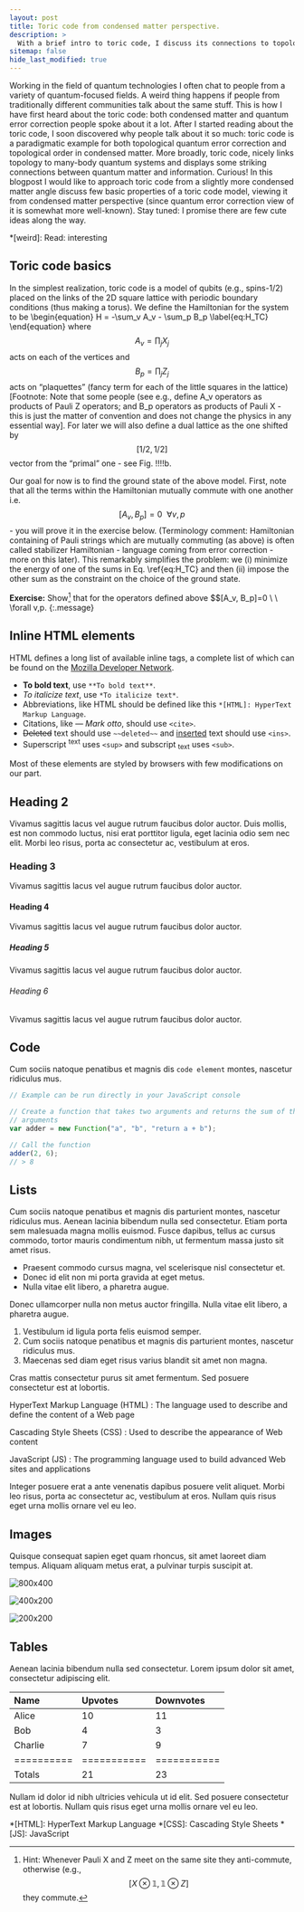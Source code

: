 ```yaml
---
layout: post
title: Toric code from condensed matter perspective.
description: >
  With a brief intro to toric code, I discuss its connections to topological order, long-range entanglement and quantum spin liquids.
sitemap: false
hide_last_modified: true
---
```


Working in the field of quantum technologies I often chat to people from a variety of quantum-focused fields.  A weird thing happens if people from traditionally different communities talk about the same stuff. This is how I have first heard about the toric code: both condensed matter and quantum error correction people spoke about it a lot. After I started reading about the toric code, I soon discovered why people talk about it so much: toric code is a paradigmatic example for both topological quantum error correction and topological order in condensed matter. More broadly, toric code, nicely links topology to many-body quantum systems and displays some striking connections between quantum matter and information. Curious! In this blogpost I would like to approach toric code from a slightly more condensed matter angle discuss few basic properties of a toric code model, viewing it from condensed matter perspective (since quantum error correction view of it is somewhat more well-known). Stay tuned: I promise there are few cute ideas along the way.

<!-- [^1]: Read: interesting -->
*[weird]: Read: interesting

## Toric code basics

In the simplest realization, toric code is a model of qubits (e.g., spins-1/2) placed on the links of the 2D square lattice with periodic boundary conditions (thus making a torus). We define the Hamiltonian for the system to be
\begin{equation}
H = -\sum_v A_v - \sum_p B_p
\label{eq:H_TC}
\end{equation}
where $$A_v = \prod_j X_j$$ acts on each of the vertices and $$B_p= \prod_j Z_j$$ acts on “plaquettes” (fancy term for each of the little squares in the lattice) [Footnote: Note that some people (see e.g., <d-cite key="wenchenbook"></d-cite> define A_v operators as products of Pauli Z operators; and B_p operators as products of Pauli X - this is just the matter of convention and does not change the physics in any essential way]. For later we will also define a dual lattice as the one shifted by $$[1/2,1/2]$$ vector from the “primal” one - see Fig. !!!!b.  

Our goal for now is to find the ground state of the above model. First, note that all the terms within the Hamiltonian mutually commute with one another i.e. $$[A_v, B_p]=0 \ \ \forall v,p$$ - you will prove it in the exercise below. (Terminology comment: Hamiltonian containing of Pauli strings which are mutually commuting (as above) is often called stabilizer Hamiltonian - language coming from error correction - more on this later). This remarkably simplifies the problem: we (i) minimize the energy of one of the sums in Eq. \ref{eq:H_TC} and then (ii) impose the other sum as the constraint on the choice of the ground state.

**Exercise:** Show[^1] that for the operators defined above $$[A_v, B_p]=0 \ \ \forall v,p.
{:.message}

[^1]: Hint: Whenever Pauli X and Z meet on the same site they anti-commute, otherwise (e.g., $$[X \otimes \mathbb{1},\mathbb{1} \otimes Z]$$ they commute.

## Inline HTML elements

HTML defines a long list of available inline tags, a complete list of which can be found on the [Mozilla Developer Network](https://developer.mozilla.org/en-US/docs/Web/HTML/Element).

- **To bold text**, use `**To bold text**`.
- *To italicize text*, use `*To italicize text*`.
- Abbreviations, like HTML should be defined like this `*[HTML]: HyperText Markup Language`.
- Citations, like <cite>&mdash; Mark otto</cite>, should use `<cite>`.
- ~~Deleted~~ text should use `~~deleted~~` and <ins>inserted</ins> text should use `<ins>`.
- Superscript <sup>text</sup> uses `<sup>` and subscript <sub>text</sub> uses `<sub>`.

Most of these elements are styled by browsers with few modifications on our part.

## Heading 2
Vivamus sagittis lacus vel augue rutrum faucibus dolor auctor. Duis mollis, est non commodo luctus, nisi erat porttitor ligula, eget lacinia odio sem nec elit. Morbi leo risus, porta ac consectetur ac, vestibulum at eros.

### Heading 3
Vivamus sagittis lacus vel augue rutrum faucibus dolor auctor.

#### Heading 4
Vivamus sagittis lacus vel augue rutrum faucibus dolor auctor.

##### Heading 5
Vivamus sagittis lacus vel augue rutrum faucibus dolor auctor.

###### Heading 6
Vivamus sagittis lacus vel augue rutrum faucibus dolor auctor.

## Code

Cum sociis natoque penatibus et magnis dis `code element` montes, nascetur ridiculus mus.

~~~js
// Example can be run directly in your JavaScript console

// Create a function that takes two arguments and returns the sum of those
// arguments
var adder = new Function("a", "b", "return a + b");

// Call the function
adder(2, 6);
// > 8
~~~

## Lists

Cum sociis natoque penatibus et magnis dis parturient montes, nascetur ridiculus mus. Aenean lacinia bibendum nulla sed consectetur. Etiam porta sem malesuada magna mollis euismod. Fusce dapibus, tellus ac cursus commodo, tortor mauris condimentum nibh, ut fermentum massa justo sit amet risus.

* Praesent commodo cursus magna, vel scelerisque nisl consectetur et.
* Donec id elit non mi porta gravida at eget metus.
* Nulla vitae elit libero, a pharetra augue.

Donec ullamcorper nulla non metus auctor fringilla. Nulla vitae elit libero, a pharetra augue.

1. Vestibulum id ligula porta felis euismod semper.
2. Cum sociis natoque penatibus et magnis dis parturient montes, nascetur ridiculus mus.
3. Maecenas sed diam eget risus varius blandit sit amet non magna.

Cras mattis consectetur purus sit amet fermentum. Sed posuere consectetur est at lobortis.

HyperText Markup Language (HTML)
: The language used to describe and define the content of a Web page

Cascading Style Sheets (CSS)
: Used to describe the appearance of Web content

JavaScript (JS)
: The programming language used to build advanced Web sites and applications

Integer posuere erat a ante venenatis dapibus posuere velit aliquet. Morbi leo risus, porta ac consectetur ac, vestibulum at eros. Nullam quis risus eget urna mollis ornare vel eu leo.

## Images

Quisque consequat sapien eget quam rhoncus, sit amet laoreet diam tempus. Aliquam aliquam metus erat, a pulvinar turpis suscipit at.

![800x400](https://via.placeholder.com/800x400 "Large example image")

![400x200](https://via.placeholder.com/400x200 "Medium example image")

![200x200](https://via.placeholder.com/200x200 "Small example image")

## Tables

Aenean lacinia bibendum nulla sed consectetur. Lorem ipsum dolor sit amet, consectetur adipiscing elit.

| Name     | Upvotes   | Downvotes |
|:---------|:----------|:----------|
| Alice    |        10 |        11 |
| Bob      |         4 |         3 |
| Charlie  |         7 |         9 |
|==========|===========|===========|
|Totals    |        21 |        23 |

Nullam id dolor id nibh ultricies vehicula ut id elit. Sed posuere consectetur est at lobortis. Nullam quis risus eget urna mollis ornare vel eu leo.

*[HTML]: HyperText Markup Language
*[CSS]: Cascading Style Sheets
*[JS]: JavaScript
